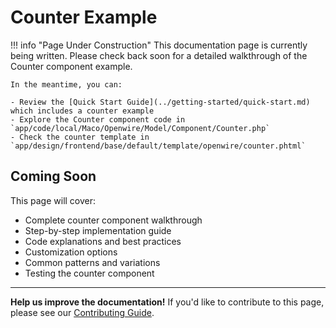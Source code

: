 # Counter Example

!!! info "Page Under Construction"
    This documentation page is currently being written. Please check back soon for a detailed walkthrough of the Counter component example.

    In the meantime, you can:

    - Review the [Quick Start Guide](../getting-started/quick-start.md) which includes a counter example
    - Explore the Counter component code in `app/code/local/Maco/Openwire/Model/Component/Counter.php`
    - Check the counter template in `app/design/frontend/base/default/template/openwire/counter.phtml`

## Coming Soon

This page will cover:

- Complete counter component walkthrough
- Step-by-step implementation guide
- Code explanations and best practices
- Customization options
- Common patterns and variations
- Testing the counter component

---

**Help us improve the documentation!** If you'd like to contribute to this page, please see our [Contributing Guide](../contributing.md).
